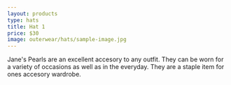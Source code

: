 ```yaml
---
layout: products
type: hats
title: Hat 1
price: $30
image: outerwear/hats/sample-image.jpg
---
```



Jane's Pearls are an excellent accesory to any outfit. They can be worn for a variety of occasions as well as in the everyday. They are a staple item for ones accesory wardrobe. 